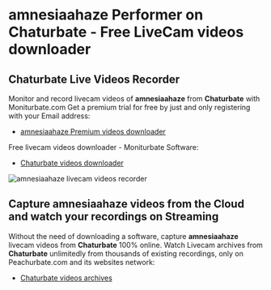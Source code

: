 # amnesiaahaze Performer on Chaturbate - Free LiveCam videos downloader

## Chaturbate Live Videos Recorder

Monitor and record livecam videos of **amnesiaahaze** from **Chaturbate** with Moniturbate.com
Get a premium trial for free by just and only registering with your Email address:
* [amnesiaahaze Premium videos downloader](https://moniturbate.com/request-demo-licence-key.html)

Free livecam videos downloader - Moniturbate Software:
* [Chaturbate videos downloader](https://moniturbate.com/moniturbate-download-software.html)

![amnesiaahaze livecam videos recorder](https://peachurnet.com/templates/moniturbate-software.png)


## Capture amnesiaahaze videos from the Cloud and watch your recordings on Streaming

Without the need of downloading a software, capture **amnesiaahaze** livecam videos from **Chaturbate** 100% online.
Watch Livecam archives from **Chaturbate** unlimitedly from thousands of existing recordings, only on Peachurbate.com and its websites network:
* [Chaturbate videos archives](https://peachurnet.com/)